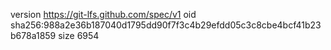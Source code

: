 version https://git-lfs.github.com/spec/v1
oid sha256:988a2e36b187040d1795dd90f7f3c4b29efdd05c3c8cbe4bcf41b23b678a1859
size 6954
